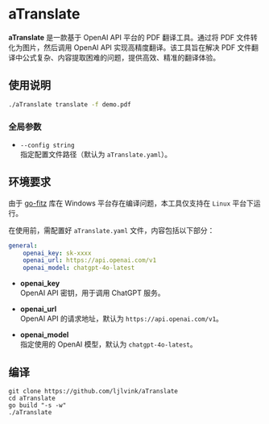 # aTranslate

**aTranslate** 是一款基于 OpenAI API 平台的 PDF 翻译工具。通过将 PDF 文件转化为图片，然后调用 OpenAI API 实现高精度翻译。该工具旨在解决 PDF 文件翻译中公式复杂、内容提取困难的问题，提供高效、精准的翻译体验。


## 使用说明

```bash
./aTranslate translate -f demo.pdf 
```

### 全局参数
- `--config string`  
  指定配置文件路径（默认为 `aTranslate.yaml`）。

## 环境要求

由于 [go-fitz](https://github.com/gen2brain/go-fitz) 库在 Windows 平台存在编译问题，本工具仅支持在 `Linux` 平台下运行。

在使用前，需配置好 `aTranslate.yaml` 文件，内容包括以下部分：

```yaml
general:
    openai_key: sk-xxxx
    openai_url: https://api.openai.com/v1
    openai_model: chatgpt-4o-latest
```
- **openai_key**  
 OpenAI API 密钥，用于调用 ChatGPT 服务。
  
- **openai_url**  
  OpenAI API 的请求地址，默认为 `https://api.openai.com/v1`。
  
- **openai_model**  
  指定使用的 OpenAI 模型，默认为 `chatgpt-4o-latest`。

## 编译

```
git clone https://github.com/ljlvink/aTranslate
cd aTranslate
go build "-s -w"
./aTranslate
```